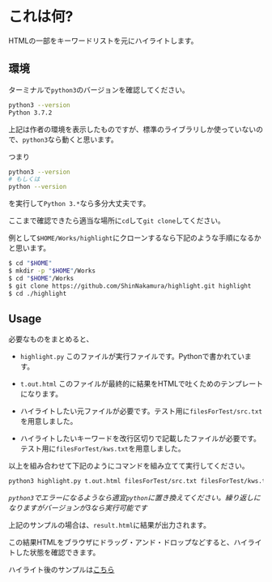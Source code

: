 # これは何? #

HTMLの一部をキーワードリストを元にハイライトします。


## 環境 ##

ターミナルで`python3`のバージョンを確認してください。

```sh
python3 --version
Python 3.7.2
```

上記は作者の環境を表示したものですが、標準のライブラリしか使っていないので、`python3`なら動くと思います。

つまり

```sh
python3 --version
# もしくは
python --version

```

を実行して`Python 3.*`なら多分大丈夫です。

ここまで確認できたら適当な場所に`cd`して`git clone`してください。

例として`$HOME/Works/highlight`にクローンするなら下記のような手順になるかと思います。

```sh
$ cd "$HOME"
$ mkdir -p "$HOME"/Works
$ cd "$HOME"/Works
$ git clone https://github.com/ShinNakamura/highlight.git highlight
$ cd ./highlight
```


## Usage ##

必要なものをまとめると、

* `highlight.py` このファイルが実行ファイルです。Pythonで書かれています。

* `t.out.html` このファイルが最終的に結果をHTMLで吐くためのテンプレートになります。

* ハイライトしたい元ファイルが必要です。テスト用に`filesForTest/src.txt`を用意しました。

* ハイライトしたいキーワードを改行区切りで記載したファイルが必要です。テスト用に`filesForTest/kws.txt`を用意しました。

以上を組み合わせて下記のようにコマンドを組み立てて実行してください。

```sh
python3 highlight.py t.out.html filesForTest/src.txt filesForTest/kws.txt >result.html
```
*`python3`でエラーになるようなら適宜`python`に置き換えてください。繰り返しになりますがバージョンが3なら実行可能です*

上記のサンプルの場合は、`result.html`に結果が出力されます。

この結果HTMLをブラウザにドラッグ・アンド・ドロップなどすると、ハイライトした状態を確認できます。

ハイライト後のサンプルは[こちら](https://screenshots.firefox.com/mxojoI19ozwuC8HN/null)
